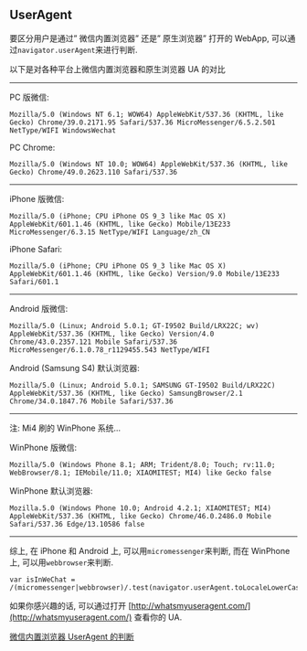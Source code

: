 ## UserAgent
要区分用户是通过” 微信内置浏览器” 还是” 原生浏览器” 打开的 WebApp, 可以通过`navigator.userAgent`来进行判断.

以下是对各种平台上微信内置浏览器和原生浏览器 UA 的对比

* * *

PC 版微信:

```
Mozilla/5.0 (Windows NT 6.1; WOW64) AppleWebKit/537.36 (KHTML, like Gecko) Chrome/39.0.2171.95 Safari/537.36 MicroMessenger/6.5.2.501 NetType/WIFI WindowsWechat
```

PC Chrome:

```
Mozilla/5.0 (Windows NT 10.0; WOW64) AppleWebKit/537.36 (KHTML, like Gecko) Chrome/49.0.2623.110 Safari/537.36
```

* * *

iPhone 版微信:

```
Mozilla/5.0 (iPhone; CPU iPhone OS 9_3 like Mac OS X) AppleWebKit/601.1.46 (KHTML, like Gecko) Mobile/13E233 MicroMessenger/6.3.15 NetType/WIFI Language/zh_CN
```

iPhone Safari:

```
Mozilla/5.0 (iPhone; CPU iPhone OS 9_3 like Mac OS X) AppleWebKit/601.1.46 (KHTML, like Gecko) Version/9.0 Mobile/13E233 Safari/601.1
```

* * *

Android 版微信:

```
Mozilla/5.0 (Linux; Android 5.0.1; GT-I9502 Build/LRX22C; wv) AppleWebKit/537.36 (KHTML, like Gecko) Version/4.0 Chrome/43.0.2357.121 Mobile Safari/537.36 MicroMessenger/6.1.0.78_r1129455.543 NetType/WIFI
```

Android (Samsung S4) 默认浏览器:

```
Mozilla/5.0 (Linux; Android 5.0.1; SAMSUNG GT-I9502 Build/LRX22C) AppleWebKit/537.36 (KHTML, like Gecko) SamsungBrowser/2.1 Chrome/34.0.1847.76 Mobile Safari/537.36
```

* * *

注: Mi4 刷的 WinPhone 系统…

WinPhone 版微信:

```
Mozilla/5.0 (Windows Phone 8.1; ARM; Trident/8.0; Touch; rv:11.0; WebBrowser/8.1; IEMobile/11.0; XIAOMITEST; MI4) like Gecko false
```

WinPhone 默认浏览器:

```
Mozilla.5.0 (Windows Phone 10.0; Android 4.2.1; XIAOMITEST; MI4) AppleWebKit/537.36 (KHTML, like Gecko) Chrome/46.0.2486.0 Mobile Safari/537.36 Edge/13.10586 false
```

* * *

综上, 在 iPhone 和 Android 上, 可以用`micromessenger`来判断, 而在 WinPhone 上, 可以用`webbrowser`来判断.

```
var isInWeChat = /(micromessenger|webbrowser)/.test(navigator.userAgent.toLocaleLowerCase());
```

如果你感兴趣的话, 可以通过打开 [http://whatsmyuseragent.com/](http://whatsmyuseragent.com/) 查看你的 UA.

[微信内置浏览器 UserAgent 的判断](https://dearb.me/archive/2013-10-30/weixin-browser-user-agent/)